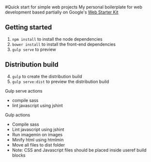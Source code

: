 #Quick start for simple web projects
My personal boilerplate for web development based partially on Google's [Web Starter Kit](https://developers.google.com/web/starter-kit) 

## Getting started
1. `npm install` to install the node dependencies
2. `bower install` to install the front-end dependencies
3. `gulp serve` to preview

## Distribution build
4. `gulp` to create the distribution build
5. `gulp serve:dist` to preview the distribution build



Gulp serve actions
* compile sass
* lint javascript using jshint 


Gulp actions
* Compile sass
* Lint javascript using jshint
* Run imagemin on images
* Minify html using htmlmin
* Move all files to dist folder
* Note: CSS and Javascript files should be placed inside useref build blocks